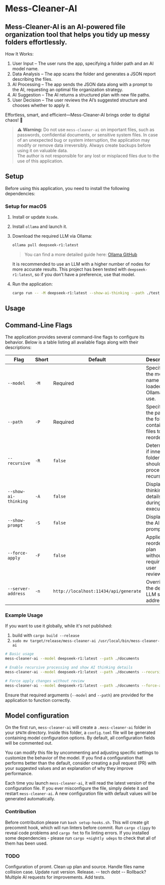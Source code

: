 # Mess-Cleaner-AI

## Mess-Cleaner-AI is an AI-powered file organization tool that helps you tidy up messy folders effortlessly.

How It Works:

1. User Input – The user runs the app, specifying a folder path and an AI model name.
2. Data Analysis – The app scans the folder and generates a JSON report describing the files.
3. AI Processing – The app sends the JSON data along with a prompt to the AI, requesting an optimal file organization strategy.
4. AI Suggestion – The AI returns a structured plan with new file paths.
5. User Decision – The user reviews the AI’s suggested structure and chooses whether to apply it.

Effortless, smart, and efficient—Mess-Cleaner-AI brings order to digital chaos! 🚀

> ⚠️ **Warning:** Do not use `mess-cleaner-ai` on important files, such as passwords, confidential documents, or sensitive system files. In case of an unexpected bug or system interruption, the application may modify or remove data irreversibly. Always create backups before using it on valuable data.  
> The author is not responsible for any lost or misplaced files due to the use of this application.

## Setup

Before using this application, you need to install the following dependencies:

### Setup for macOS

1. Install or update `Xcode`.
2. Install `ollama` and launch it.
3. Download the required LLM via Ollama:

   ```sh
   ollama pull deepseek-r1:latest
   ```

   > You can find a more detailed guide here: [Ollama GitHub](https://github.com/ollama/ollama)

   It is recommended to use an LLM with a higher number of nodes for more accurate results. This project has been tested with `deepseek-r1:latest`, so if you don’t have a preference, use that model.

4. Run the application:

   ```sh
   cargo run -- -M deepseek-r1:latest --show-ai-thinking --path ./test_cases/messy-folder
   ```

## Usage

## Command-Line Flags

The application provides several command-line flags to configure its behavior. Below is a table listing all available flags along with their descriptions:

| Flag                 | Short | Default                               | Description                                                   |
| -------------------- | ----- | ------------------------------------- | ------------------------------------------------------------- |
| `--model`            | `-M`  | Required                              | Specifies the model name loaded in Ollama to use.             |
| `--path`             | `-P`  | Required                              | Specifies the path to the folder containing files to reorder. |
| `--recursive`        | `-R`  | `false`                               | Determines if inner folders should be processed recursively.  |
| `--show-ai-thinking` | `-A`  | `false`                               | Displays AI thinking details during execution.                |
| `--show-prompt`      | `-S`  | `false`                               | Displays the AI prompt.                                       |
| `--force-apply`      | `-F`  | `false`                               | Applies the reordering plan without requiring user review.    |
| `--server-address`   | `-n`  | `http://localhost:11434/api/generate` | Overrides the default LLM server address.                     |

### Example Usage

If you want to use it globally, while it's not published:

1. build with `cargo build --release`
2. `sudo mv target/release/mess-cleaner-ai /usr/local/bin/mess-cleaner-ai`

```sh
# Basic usage
mess-cleaner-ai --model deepseek-r1:latest --path ./documents

# Enable recursive processing and show AI thinking details
mess-cleaner-ai --model deepseek-r1:latest --path ./documents --recursive --show-ai-thinking

# Force apply changes without review
mess-cleaner-ai --model deepseek-r1:latest --path ./documents --force-apply
```

Ensure that required arguments (`--model` and `--path`) are provided for the application to function correctly.

## Model configuration

On the first run, `mess-cleaner-ai` will create a `.mess-cleaner-ai` folder in your `$PATH` directory. Inside this folder, a `config.toml` file will be generated containing model configuration options. By default, all configuration fields will be commented out.

You can modify this file by uncommenting and adjusting specific settings to customize the behavior of the model. If you find a configuration that performs better than the default, consider creating a pull request (PR) with your suggested values and an explanation of why they improve performance.

Each time you launch `mess-cleaner-ai`, it will read the latest version of the configuration file. If you ever misconfigure the file, simply delete it and restart `mess-cleaner-ai`. A new configuration file with default values will be generated automatically.

### Contribution

Before contribution please run `bash setup-hooks.sh`.
This will create git precommit hook, which will run linters before commit.
Run `cargo clippy` to reveal code problems and `cargo fmt` to fix linting errors.
If you installed some dependencies - please run `cargo +nightly udeps` to check that all of them has been used.

### TODO

Configuration of promt.
Clean up plan and source.
Handle files name collision case.
Update rust version.
Release.
-- tech debt --
Rollback?
Multiple AI requests for improvements.
Add tests.
